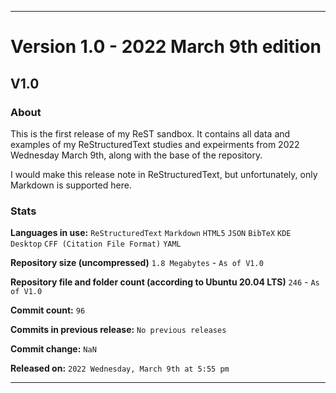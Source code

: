 ***

# Version 1.0 - 2022 March 9th edition

## V1.0

### About

This is the first release of my ReST sandbox. It contains all data and examples of my ReStructuredText studies and expeirments from 2022 Wednesday March 9th, along with the base of the repository.

I would make this release note in ReStructuredText, but unfortunately, only Markdown is supported here.

### Stats

**Languages in use:** `ReStructuredText` `Markdown` `HTML5` `JSON` `BibTeX` `KDE Desktop` `CFF (Citation File Format)` `YAML`

**Repository size (uncompressed)** `1.8 Megabytes` - `As of V1.0`

**Repository file and folder count (according to Ubuntu 20.04 LTS)** `246` - `As of V1.0`

**Commit count:** `96`

**Commits in previous release:** `No previous releases`

**Commit change:** `NaN`

**Released on:** `2022 Wednesday, March 9th at 5:55 pm`

***
